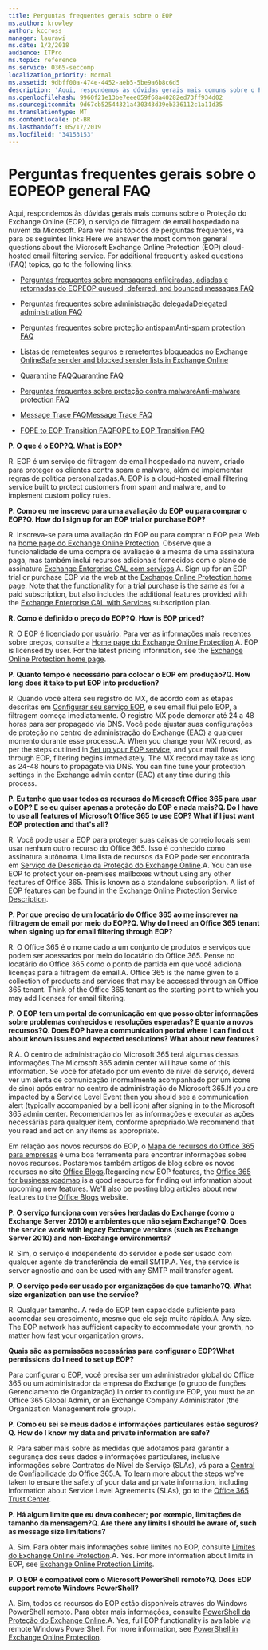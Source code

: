 ```yaml
---
title: Perguntas frequentes gerais sobre o EOP
ms.author: krowley
author: kccross
manager: laurawi
ms.date: 1/2/2018
audience: ITPro
ms.topic: reference
ms.service: O365-seccomp
localization_priority: Normal
ms.assetid: 9dbff00a-474e-4452-aeb5-5be9a6b8c6d5
description: 'Aqui, respondemos às dúvidas gerais mais comuns sobre o Proteção do Exchange Online (EOP), o serviço de filtragem de email hospedado na nuvem da Microsoft. Para ver mais tópicos de perguntas frequentes, vá para os seguintes links:'
ms.openlocfilehash: 9960f21e13be7eee059f68a40282ed73ff934d02
ms.sourcegitcommit: 9d67cb52544321a430343d39eb336112c1a11d35
ms.translationtype: MT
ms.contentlocale: pt-BR
ms.lasthandoff: 05/17/2019
ms.locfileid: "34153153"
---
```

# <a name="eop-general-faq"></a><span data-ttu-id="f6e44-104">Perguntas frequentes gerais sobre o EOP</span><span class="sxs-lookup"><span data-stu-id="f6e44-104">EOP general FAQ</span></span>

<span data-ttu-id="f6e44-p102">Aqui, respondemos às dúvidas gerais mais comuns sobre o Proteção do Exchange Online (EOP), o serviço de filtragem de email hospedado na nuvem da Microsoft. Para ver mais tópicos de perguntas frequentes, vá para os seguintes links:</span><span class="sxs-lookup"><span data-stu-id="f6e44-p102">Here we answer the most common general questions about the Microsoft Exchange Online Protection (EOP) cloud-hosted email filtering service. For additional frequently asked questions (FAQ) topics, go to the following links:</span></span>
  
- [<span data-ttu-id="f6e44-107">Perguntas frequentes sobre mensagens enfileiradas, adiadas e retornadas do EOP</span><span class="sxs-lookup"><span data-stu-id="f6e44-107">EOP queued, deferred, and bounced messages FAQ</span></span>](eop-queued-deferred-and-bounced-messages-faq.md)
    
- [<span data-ttu-id="f6e44-108">Perguntas frequentes sobre administração delegada</span><span class="sxs-lookup"><span data-stu-id="f6e44-108">Delegated administration FAQ</span></span>](delegated-administration-faq.md)
    
- [<span data-ttu-id="f6e44-109">Perguntas frequentes sobre proteção antispam</span><span class="sxs-lookup"><span data-stu-id="f6e44-109">Anti-spam protection FAQ</span></span>](../anti-spam-protection-faq.md)
    
- [<span data-ttu-id="f6e44-110">Listas de remetentes seguros e remetentes bloqueados no Exchange Online</span><span class="sxs-lookup"><span data-stu-id="f6e44-110">Safe sender and blocked sender lists in Exchange Online</span></span>](../safe-sender-and-blocked-sender-lists-faq.md)
    
- [<span data-ttu-id="f6e44-111">Quarantine FAQ</span><span class="sxs-lookup"><span data-stu-id="f6e44-111">Quarantine FAQ</span></span>](../quarantine-faq.md)
    
- [<span data-ttu-id="f6e44-112">Perguntas frequentes sobre proteção contra malware</span><span class="sxs-lookup"><span data-stu-id="f6e44-112">Anti-malware protection FAQ </span></span>](../anti-malware-protection-faq-eop.md)
    
- [<span data-ttu-id="f6e44-113">Message Trace FAQ</span><span class="sxs-lookup"><span data-stu-id="f6e44-113">Message Trace FAQ</span></span>](http://technet.microsoft.com/library/aa49e3f9-a5b1-4410-aac2-ddbbf3f5bfb2.aspx)
    
- [<span data-ttu-id="f6e44-114">FOPE to EOP Transition FAQ</span><span class="sxs-lookup"><span data-stu-id="f6e44-114">FOPE to EOP Transition FAQ</span></span>](http://technet.microsoft.com/library/e0e76b89-b0d3-4c0a-bfc8-137b579e983b.aspx)
    
 <span data-ttu-id="f6e44-115">**P. O que é o EOP?**</span><span class="sxs-lookup"><span data-stu-id="f6e44-115">**Q. What is EOP?**</span></span>
  
<span data-ttu-id="f6e44-p103">R. EOP é um serviço de filtragem de email hospedado na nuvem, criado para proteger os clientes contra spam e malware, além de implementar regras de política personalizadas.</span><span class="sxs-lookup"><span data-stu-id="f6e44-p103">A. EOP is a cloud-hosted email filtering service built to protect customers from spam and malware, and to implement custom policy rules.</span></span>
  
 <span data-ttu-id="f6e44-118">**P. Como eu me inscrevo para uma avaliação do EOP ou para comprar o EOP?**</span><span class="sxs-lookup"><span data-stu-id="f6e44-118">**Q. How do I sign up for an EOP trial or purchase EOP?**</span></span>
  
<span data-ttu-id="f6e44-p104">R. Inscreva-se para uma avaliação do EOP ou para comprar o EOP pela Web na [home page do Exchange Online Protection](https://go.microsoft.com/fwlink/p/?LinkId=279912). Observe que a funcionalidade de uma compra de avaliação é a mesma de uma assinatura paga, mas também inclui recursos adicionais fornecidos com o plano de assinatura [Exchange Enterprise CAL com serviços](https://go.microsoft.com/fwlink/p/?LinkId=320619).</span><span class="sxs-lookup"><span data-stu-id="f6e44-p104">A. Sign up for an EOP trial or purchase EOP via the web at the [Exchange Online Protection home page](https://go.microsoft.com/fwlink/p/?LinkId=279912). Note that the functionality for a trial purchase is the same as for a paid subscription, but also includes the additional features provided with the [Exchange Enterprise CAL with Services](https://go.microsoft.com/fwlink/p/?LinkId=320619) subscription plan.</span></span> 
  
 <span data-ttu-id="f6e44-122">**R. Como é definido o preço do EOP?**</span><span class="sxs-lookup"><span data-stu-id="f6e44-122">**Q. How is EOP priced?**</span></span>
  
<span data-ttu-id="f6e44-p105">R. O EOP é licenciado por usuário. Para ver as informações mais recentes sobre preços, consulte a [Home page do Exchange Online Protection](https://go.microsoft.com/fwlink/p/?LinkId=279912).</span><span class="sxs-lookup"><span data-stu-id="f6e44-p105">A. EOP is licensed by user. For the latest pricing information, see the [Exchange Online Protection home page](https://go.microsoft.com/fwlink/p/?LinkId=279912).</span></span>
  
 <span data-ttu-id="f6e44-126">**P. Quanto tempo é necessário para colocar o EOP em produção?**</span><span class="sxs-lookup"><span data-stu-id="f6e44-126">**Q. How long does it take to put EOP into production?**</span></span>
  
<span data-ttu-id="f6e44-p106">R. Quando você altera seu registro do MX, de acordo com as etapas descritas em [Configurar seu serviço EOP](set-up-your-eop-service.md), e seu email flui pelo EOP, a filtragem começa imediatamente. O registro MX pode demorar até 24 a 48 horas para ser propagado via DNS. Você pode ajustar suas configurações de proteção no centro de administração do Exchange (EAC) a qualquer momento durante esse processo.</span><span class="sxs-lookup"><span data-stu-id="f6e44-p106">A. When you change your MX record, as per the steps outlined in [Set up your EOP service](set-up-your-eop-service.md), and your mail flows through EOP, filtering begins immediately. The MX record may take as long as 24-48 hours to propagate via DNS. You can fine tune your protection settings in the Exchange admin center (EAC) at any time during this process.</span></span>
  
 <span data-ttu-id="f6e44-131">**P. Eu tenho que usar todos os recursos do Microsoft Office 365 para usar o EOP? E se eu quiser apenas a proteção do EOP e nada mais?**</span><span class="sxs-lookup"><span data-stu-id="f6e44-131">**Q. Do I have to use all features of Microsoft Office 365 to use EOP? What if I just want EOP protection and that's all?**</span></span>
  
<span data-ttu-id="f6e44-p107">R. Você pode usar a EOP para proteger suas caixas de correio locais sem usar nenhum outro recurso do Office 365. Isso é conhecido como assinatura autônoma. Uma lista de recursos da EOP pode ser encontrada em [Serviço de Descrição da Proteção do Exchange Online](https://go.microsoft.com/fwlink/p/?LinkId=320619).</span><span class="sxs-lookup"><span data-stu-id="f6e44-p107">A. You can use EOP to protect your on-premises mailboxes without using any other features of Office 365. This is known as a standalone subscription. A list of EOP features can be found in the [Exchange Online Protection Service Description](https://go.microsoft.com/fwlink/p/?LinkId=320619).</span></span>
  
 <span data-ttu-id="f6e44-136">**P. Por que preciso de um locatário do Office 365 ao me inscrever na filtragem de email por meio do EOP?**</span><span class="sxs-lookup"><span data-stu-id="f6e44-136">**Q. Why do I need an Office 365 tenant when signing up for email filtering through EOP?**</span></span>
  
<span data-ttu-id="f6e44-p108">R. O Office 365 é o nome dado a um conjunto de produtos e serviços que podem ser acessados por meio do locatário do Office 365. Pense no locatário do Office 365 como o ponto de partida em que você adiciona licenças para a filtragem de email.</span><span class="sxs-lookup"><span data-stu-id="f6e44-p108">A. Office 365 is the name given to a collection of products and services that may be accessed through an Office 365 tenant. Think of the Office 365 tenant as the starting point to which you may add licenses for email filtering.</span></span>
  
 <span data-ttu-id="f6e44-140">**P. O EOP tem um portal de comunicação em que posso obter informações sobre problemas conhecidos e resoluções esperadas? E quanto a novos recursos?**</span><span class="sxs-lookup"><span data-stu-id="f6e44-140">**Q. Does EOP have a communication portal where I can find out about known issues and expected resolutions? What about new features?**</span></span>
  
<span data-ttu-id="f6e44-141">R.</span><span class="sxs-lookup"><span data-stu-id="f6e44-141">A.</span></span> <span data-ttu-id="f6e44-142">O centro de administração do Microsoft 365 terá algumas dessas informações.</span><span class="sxs-lookup"><span data-stu-id="f6e44-142">The Microsoft 365 admin center will have some of this information.</span></span> <span data-ttu-id="f6e44-143">Se você for afetado por um evento de nível de serviço, deverá ver um alerta de comunicação (normalmente acompanhado por um ícone de sino) após entrar no centro de administração do Microsoft 365.</span><span class="sxs-lookup"><span data-stu-id="f6e44-143">If you are impacted by a Service Level Event then you should see a communication alert (typically accompanied by a bell icon) after signing in to the Microsoft 365 admin center.</span></span> <span data-ttu-id="f6e44-144">Recomendamos ler as informações e executar as ações necessárias para qualquer item, conforme apropriado.</span><span class="sxs-lookup"><span data-stu-id="f6e44-144">We recommend that you read and act on any items as appropriate.</span></span>
  
<span data-ttu-id="f6e44-p110">Em relação aos novos recursos do EOP, o [Mapa de recursos do Office 365 para empresas](https://office.microsoft.com/en-us/products/office-365-roadmap-FX104343353.aspx) é uma boa ferramenta para encontrar informações sobre novos recursos. Postaremos também artigos de blog sobre os novos recursos no site [Office Blogs](https://go.microsoft.com/fwlink/p/?LinkId=392724).</span><span class="sxs-lookup"><span data-stu-id="f6e44-p110">Regarding new EOP features, the [Office 365 for business roadmap](https://office.microsoft.com/en-us/products/office-365-roadmap-FX104343353.aspx) is a good resource for finding out information about upcoming new features. We'll also be posting blog articles about new features to the [Office Blogs](https://go.microsoft.com/fwlink/p/?LinkId=392724) website.</span></span> 
  
 <span data-ttu-id="f6e44-147">**P. O serviço funciona com versões herdadas do Exchange (como o Exchange Server 2010) e ambientes que não sejam Exchange?**</span><span class="sxs-lookup"><span data-stu-id="f6e44-147">**Q. Does the service work with legacy Exchange versions (such as Exchange Server 2010) and non-Exchange environments?**</span></span>
  
<span data-ttu-id="f6e44-p111">R. Sim, o serviço é independente do servidor e pode ser usado com qualquer agente de transferência de email SMTP.</span><span class="sxs-lookup"><span data-stu-id="f6e44-p111">A. Yes, the service is server agnostic and can be used with any SMTP mail transfer agent.</span></span>
  
 <span data-ttu-id="f6e44-150">**P. O serviço pode ser usado por organizações de que tamanho?**</span><span class="sxs-lookup"><span data-stu-id="f6e44-150">**Q. What size organization can use the service?**</span></span>
  
<span data-ttu-id="f6e44-p112">R. Qualquer tamanho. A rede do EOP tem capacidade suficiente para acomodar seu crescimento, mesmo que ele seja muito rápido.</span><span class="sxs-lookup"><span data-stu-id="f6e44-p112">A. Any size. The EOP network has sufficient capacity to accommodate your growth, no matter how fast your organization grows.</span></span>
  
 <span data-ttu-id="f6e44-154">**Quais são as permissões necessárias para configurar o EOP?**</span><span class="sxs-lookup"><span data-stu-id="f6e44-154">**What permissions do I need to set up EOP?**</span></span>
  
<span data-ttu-id="f6e44-155">Para configurar o EOP, você precisa ser um administrador global do Office 365 ou um administrador da empresa do Exchange (o grupo de funções Gerenciamento de Organização).</span><span class="sxs-lookup"><span data-stu-id="f6e44-155">In order to configure EOP, you must be an Office 365 Global Admin, or an Exchange Company Administrator (the Organization Management role group).</span></span>
  
 <span data-ttu-id="f6e44-156">**P. Como eu sei se meus dados e informações particulares estão seguros?**</span><span class="sxs-lookup"><span data-stu-id="f6e44-156">**Q. How do I know my data and private information are safe?**</span></span>
  
<span data-ttu-id="f6e44-p113">R. Para saber mais sobre as medidas que adotamos para garantir a segurança dos seus dados e informações particulares, inclusive informações sobre Contratos de Nível de Serviço (SLAs), vá para a [Central de Confiabilidade do Office 365](https://go.microsoft.com/fwlink/p/?LinkId=285405).</span><span class="sxs-lookup"><span data-stu-id="f6e44-p113">A. To learn more about the steps we've taken to ensure the safety of your data and private information, including information about Service Level Agreements (SLAs), go to the [Office 365 Trust Center](https://go.microsoft.com/fwlink/p/?LinkId=285405).</span></span>
  
 <span data-ttu-id="f6e44-159">**P. Há algum limite que eu deva conhecer; por exemplo, limitações de tamanho da mensagem?**</span><span class="sxs-lookup"><span data-stu-id="f6e44-159">**Q. Are there any limits I should be aware of, such as message size limitations?**</span></span>
  
<span data-ttu-id="f6e44-p114">A. Sim. Para obter mais informações sobre limites no EOP, consulte [Limites do Exchange Online Protection](https://go.microsoft.com/fwlink/p/?LinkId=402617).</span><span class="sxs-lookup"><span data-stu-id="f6e44-p114">A. Yes. For more information about limits in EOP, see [Exchange Online Protection Limits](https://go.microsoft.com/fwlink/p/?LinkId=402617).</span></span> 
  
 <span data-ttu-id="f6e44-163">**P. O EOP é compatível com o Microsoft PowerShell remoto?**</span><span class="sxs-lookup"><span data-stu-id="f6e44-163">**Q. Does EOP support remote Windows PowerShell?**</span></span>
  
<span data-ttu-id="f6e44-p115">A. Sim, todos os recursos do EOP estão disponíveis através do Windows PowerShell remoto. Para obter mais informações, consulte [PowerShell da Proteção do Exchange Online](http://technet.microsoft.com/library/f7918a88-774a-405e-945b-bc2f5ee9f748.aspx).</span><span class="sxs-lookup"><span data-stu-id="f6e44-p115">A. Yes, full EOP functionality is available via remote Windows PowerShell. For more information, see [PowerShell in Exchange Online Protection](http://technet.microsoft.com/library/f7918a88-774a-405e-945b-bc2f5ee9f748.aspx).</span></span>
  

